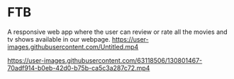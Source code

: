 # FTB
A responsive web app where the user can review or rate all the movies and tv shows available in our webpage.
https://user-images.githubusercontent.com/Untitled.mp4

https://user-images.githubusercontent.com/63118506/130801467-70adf914-b0eb-42d0-b75b-ca5c3a287c72.mp4
